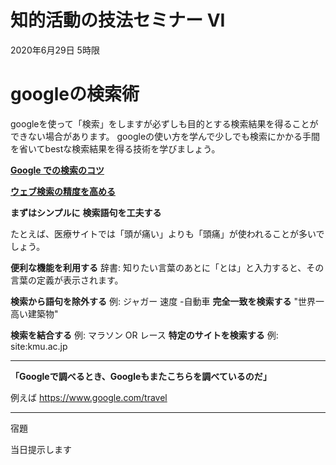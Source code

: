 # 知的活動の技法セミナー VI

2020年6月29日 5時限

# googleの検索術

googleを使って「検索」をしますが必ずしも目的とする検索結果を得ることができない場合があります。
googleの使い方を学んで少しでも検索にかかる手間を省いてbestな検索結果を得る技術を学びましょう。

[**Google での検索のコツ**](https://support.google.com/websearch/answer/134479?hl=ja)

[**ウェブ検索の精度を高める**](https://support.google.com/websearch/answer/2466433)



**まずはシンプルに**
**検索語句を工夫する**

​	たとえば、医療サイトでは「頭が痛い」よりも「頭痛」が使われることが多いでしょう。

**便利な機能を利用する**
	辞書: 知りたい言葉のあとに「とは」と入力すると、その言葉の定義が表示されます。

**検索から語句を除外する**
	例: ジャガー 速度 -自動車
**完全一致を検索する**
	"世界一高い建築物"

**検索を結合する**
	例: マラソン OR レース
**特定のサイトを検索する**
	例: site:kmu.ac.jp 



---

**「Googleで調べるとき、Googleもまたこちらを調べているのだ」**

例えば
https://www.google.com/travel



---

宿題

当日提示します

